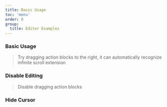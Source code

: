 ```yaml
---
title: Basic Usage
toc: 'menu'
order: 0
group: 
  title: Editor Examples
---
```


### Basic Usage

> Try dragging action blocks to the right, it can automatically recognize infinite scroll extension

<code src="./index.tsx"></code>

### Disable Editing

> Disable dragging action blocks

<code src="./disable.tsx"></code>

### Hide Cursor

<code src="./hideCursor.tsx"></code>